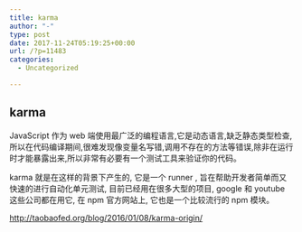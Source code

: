 ```yaml
---
title: karma
author: "-"
type: post
date: 2017-11-24T05:19:25+00:00
url: /?p=11483
categories:
  - Uncategorized

---
```

## karma
JavaScript 作为 web 端使用最广泛的编程语言,它是动态语言,缺乏静态类型检查,所以在代码编译期间,很难发现像变量名写错,调用不存在的方法等错误,除非在运行时才能暴露出来,所以非常有必要有一个测试工具来验证你的代码。

karma 就是在这样的背景下产生的, 它是一个 runner , 旨在帮助开发者简单而又快速的进行自动化单元测试, 目前已经用在很多大型的项目, google 和 youtube 这些公司都在用它, 在 npm 官方网站上, 它也是一个比较流行的 npm 模块。

http://taobaofed.org/blog/2016/01/08/karma-origin/
